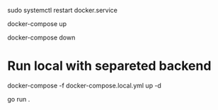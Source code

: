 <!-- Start docker service -->

sudo systemctl restart docker.service

<!-- Run prod -->

docker-compose up

<!-- Stop containers -->

docker-compose down

# Run local with separeted backend

docker-compose -f docker-compose.local.yml up -d

<!-- Then run local backend -->

go run .
